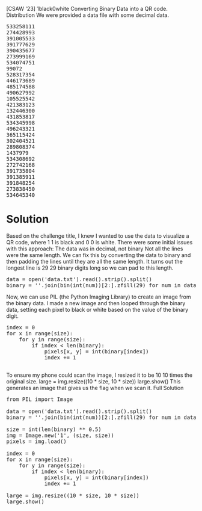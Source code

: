 [CSAW '23] 1black0white
Converting Binary Data into a QR code.
Distribution
We were provided a data file with some decimal data.
<pre>
533258111
274428993
391005533
391777629
390435677
273999169
534074751
99072
528317354
446173689
485174588
490627992
105525542
421383123
132446300
431853817
534345998
496243321
365115424
302404521
289808374
1437979
534308692
272742168
391735804
391385911
391848254
273838450
534645340
</pre>
# Solution
Based on the challenge title, I knew I wanted to use the data to visualize a QR code, where 
1
1
 is black and 
0
0
 is white. There were some initial issues with this approach:
The data was in decimal, not binary
Not all the lines were the same length.
We can fix this by converting the data to binary and then padding the lines until they are all the same length. It turns out the longest line is 
29
29
 binary digits long so we can pad to this length.
<pre>
data = open('data.txt').read().strip().split()
binary = ''.join(bin(int(num))[2:].zfill(29) for num in data)
</pre>
Now, we can use PIL (the Python Imaging Library) to create an image from the binary data. I made a new image and then looped through the binary data, setting each pixel to black or white based on the value of the binary digit.
<pre>
index = 0
for x in range(size):
    for y in range(size):
        if index < len(binary):
            pixels[x, y] = int(binary[index])
            index += 1
            </pre>
To ensure my phone could scan the image, I resized it to be 
10
10
 times the original size.
large = img.resize((10 * size, 10 * size))
large.show()
This generates an image that gives us the flag when we scan it.
Full Solution
<pre>
from PIL import Image
​
data = open('data.txt').read().strip().split()
binary = ''.join(bin(int(num))[2:].zfill(29) for num in data)
​
size = int(len(binary) ** 0.5)
img = Image.new('1', (size, size))
pixels = img.load()
​
index = 0
for x in range(size):
    for y in range(size):
        if index < len(binary):
            pixels[x, y] = int(binary[index])
            index += 1
​
large = img.resize((10 * size, 10 * size))
large.show()
</pre>
